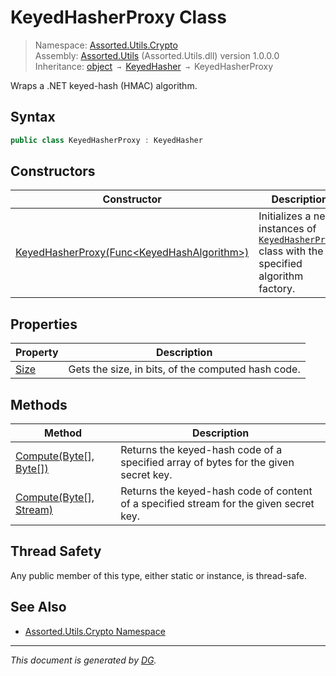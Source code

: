 ﻿# KeyedHasherProxy Class

> Namespace: [Assorted.Utils.Crypto](index.md#assortedutilscrypto-namespace)\
> Assembly: [Assorted.Utils](index.md) (Assorted.Utils.dll) version 1.0.0.0\
> Inheritance: [object](https://docs.microsoft.com/en-us/dotnet/api/system.object) `→` [KeyedHasher](Assorted.Utils.Crypto.KeyedHasher.md) `→` KeyedHasherProxy

Wraps a .NET keyed-hash (HMAC) algorithm.

## Syntax

```csharp
public class KeyedHasherProxy : KeyedHasher
```

## Constructors

Constructor | Description
--- | ---
[KeyedHasherProxy(Func\<KeyedHashAlgorithm>)](Assorted.Utils.Crypto.KeyedHasherProxy.-ctor.md) | Initializes a new instances of [`KeyedHasherProxy`](Assorted.Utils.Crypto.KeyedHasherProxy.md) class with the specified algorithm factory.

## Properties

Property | Description
--- | ---
[Size](Assorted.Utils.Crypto.KeyedHasherProxy.Size.md) | Gets the size, in bits, of the computed hash code.

## Methods

Method | Description
--- | ---
[Compute(Byte[], Byte[])](Assorted.Utils.Crypto.KeyedHasherProxy.Compute.md#computebyte-byte) | Returns the keyed-hash code of a specified array of bytes for the given secret key.
[Compute(Byte[], Stream)](Assorted.Utils.Crypto.KeyedHasherProxy.Compute.md#computebyte-stream) | Returns the keyed-hash code of content of a specified stream for the given secret key.

## Thread Safety

Any public member of this type, either static or instance, is thread\-safe.

## See Also

- [Assorted.Utils.Crypto Namespace](index.md#assortedutilscrypto-namespace)

---

_This document is generated by [DG](https://github.com/Khojasteh/dg)._
